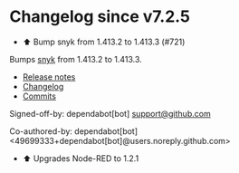 # Changelog since v7.2.5
- ⬆️ Bump snyk from 1.413.2 to 1.413.3 (#721)

Bumps [snyk](https://github.com/snyk/snyk) from 1.413.2 to 1.413.3.
- [Release notes](https://github.com/snyk/snyk/releases)
- [Changelog](https://github.com/snyk/snyk/blob/master/.releaserc)
- [Commits](https://github.com/snyk/snyk/compare/v1.413.2...v1.413.3)

Signed-off-by: dependabot[bot] <support@github.com>

Co-authored-by: dependabot[bot] <49699333+dependabot[bot]@users.noreply.github.com> 
- ⬆ Upgrades Node-RED to 1.2.1 

